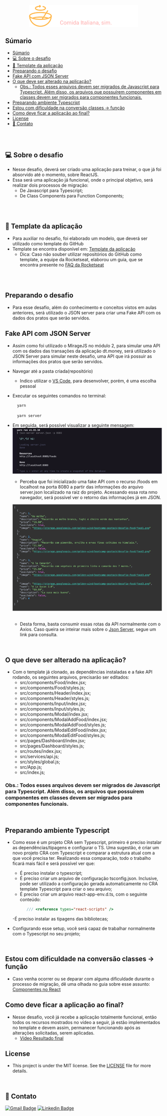 <p align="center">
  <img alt="icon_gorestaurant" title="GoRestaurant" src="src/assets/logo.svg" width="350px">
</p>


## Súmario

- [Súmario](#súmario)
- [💻 Sobre o desafio](#-sobre-o-desafio)
- [📌 Template da aplicação](#-template-da-aplicação)
- [Preparando o desafio](#preparando-o-desafio)
- [Fake API com JSON Server](#fake-api-com-json-server)
- [O que deve ser alterado na aplicação?](#o-que-deve-ser-alterado-na-aplicação)
  - [Obs.: Todos esses arquivos devem ser migrados de Javascript para Typescript. Além disso, os arquivos que possuírem componentes em classes devem ser migrados para componentes funcionais.](#obs-todos-esses-arquivos-devem-ser-migrados-de-javascript-para-typescript-além-disso-os-arquivos-que-possuírem-componentes-em-classes-devem-ser-migrados-para-componentes-funcionais)
- [Preparando ambiente Typescript](#preparando-ambiente-typescript)
- [Estou com dificuldade na conversão classes -> função](#estou-com-dificuldade-na-conversão-classes---função)
- [Como deve ficar a aplicação ao final?](#como-deve-ficar-a-aplicação-ao-final)
- [License](#license)
- [📧 Contato](#-contato)

<br />
<br />

## 💻 Sobre o desafio
- Nesse desafio, deverá ser criado uma aplicação para treinar, o que já foi absorvido até o momento, sobre ReactJS.
- Essa será uma aplicação já funcional, onde o principal objetivo, será realizar dois processos de migração:
  - De Javascript para Typescript;
  - De Class Components para Function Components;

<br />
<br />

## 📌 Template da aplicação
 - Para auxiliar no desafio, foi elaborado um modelo, que deverá ser utilizado como template do GitHub
 - Template se encontra disponível em: [Template da aplicação](https://github.com/rocketseat-education/ignite-template-reactjs-refactoring-classes-ts)
    - Dica: Caso não souber utilizar repositórios do GitHub como template, a equipe da Rocketseat, elaborou um guia, que se encontra presente no [FAQ da Rocketseat](https://www.notion.so/FAQ-Desafios-ddd8fcdf2339436a816a0d9e45767664)

<br />
<br />

## Preparando o desafio
- Para esse desafio, além do conhecimento e conceitos vistos em aulas anteriores, será utilizado o JSON server para criar uma Fake API com os dados dos pratos que serão servidos.

## Fake API com JSON Server
- Assim como foi utilizado o MirageJS no módulo 2, para simular uma API com os dados das transações da aplicação dt.money, será utilizado o JSON Server para simular neste desafio, uma API que irá possuir as informações dos pratos que serão servidos.
- Navegar até a pasta criada(repositório)
  - Indico utilizar o [VS Code](https://code.visualstudio.com), para desenvolver, porém, é uma escolha pessoal

- Executar os seguintes comandos no terminal:

  ``` bash
    yarn

    yarn server
  ```

- Em seguida, será possível visualizar a seguinte mensagem: 
  <img alt="message_terminal_server" title="Message_server" src="src/assets/images/message_terminal_server.png">

  - Perceba que foi inicializado uma fake API com o recurso /foods em localhost na porta 8080 a partir das informações do arquivo server.json localizado na raiz do projeto. Acessando essa rota nmo navegador, será possível ver o retorno das informações já em JSON.

  <p align="center">
    <img alt="infos_JSON" src="src/assets/images/infos_JSON.png">
  </p>

  <br />

  - Desta forma, basta consumir essas rotas da API normalmente com o Axios. Caso queira se inteirar mais sobre o [Json Server](https://github.com/typicode/json-server), segue um link para consulta. 

<br />

## O que deve ser alterado na aplicação? 
  - Com o template já clonado, as dependências instaladas e a fake API rodando, os seguintes arquivos, precisarão ser editados:
    - src/components/Food/index.jsx;
    - src/components/Food/styles.js;
    - src/components/Header/index.jsx;
    - src/components/Header/styles.js;
    - src/components/Input/index.jsx;
    - src/components/Input/styles.js;
    - src/components/Modal/index.jsx;
    - src/components/ModalAddFood/index.jsx;
    - src/components/ModalAddFood/styles.js;
    - src/components/ModalEditFood/index.jsx;
    - src/components/ModalEditFood/styles.js;
    - src/pages/Dashboard/index.jsx;
    - src/pages/Dashboard/styles.js;
    - src/routes/index.jsx;
    - src/services/api.js;
    - src/styles/global.js;
    - src/App.js;
    - src/index.js;
  
   
   ### Obs.: Todos esses arquivos devem ser migrados de Javascript para Typescript. Além disso, os arquivos que possuírem componentes em classes devem ser migrados para componentes funcionais.

   <br />

   ## Preparando ambiente Typescript
   - Como esse é um projeto CRA sem Typescript, primeiro é preciso instalar as dependências/tipagens e configurar o TS. Uma sugestão, é criar um novo projeto CRA com Typescript e comparar a estrutura atual com a que você precisa ter. Realizando essa comparação, todo o trabalho ficará mais fácil e será possível ver que: 
     - É preciso instalar o typescript;
     - É preciso criar um arquivo de configuração tsconfig.json. Inclusive, pode ser utilizado a configuração gerada automaticamente no CRA template Typescript para criar o seu arquivo;
     - É preciso criar um arquivo react-app-env.d.ts, com o seguinte conteúdo:
        ```typescript
           /// <reference types="react-scripts" />
        ```
     -É preciso instalar as tipagens das bibliotecas;

   - Configurando esse setup, você será capaz de trabalhar normalmente com o Typescript no seu projeto;
  
   <br />

   ## Estou com dificuldade na conversão classes -> função
   - Caso venha ocorrer ou se deparar com alguma dificuldade durante o processo de migração, dê uma olhada no guia sobre esse assunto: [Componentes no React](https://www.notion.so/Componentes-no-React-6644d41da663405cb29dcaae1693bb9f)
  
   ## Como deve ficar a aplicação ao final?
   - Nesse desafio, você já recebe a aplicação totalmente funcional, então todos os recursos mostrados no vídeo a seguir, já estão implementados no template e devem assim, permanecer funcionando após as alterações solicitadas, serem aplicadas.
     - [Vídeo Resultado final](https://s3-us-west-2.amazonaws.com/secure.notion-static.com/d7d94fcf-b6af-40eb-a215-731ac274e475/Peek_2021-03-10_10-43.mp4)
  
  ## License
  - This project is under the MIT license. See the [LICENSE](LICENSE.md) file  for more details.

  <br />

  ## 📧 Contato

  [![Gmail Badge](https://img.shields.io/badge/-brunnomanducarfe@gmail.com-c14438?style=flat-square&logo=Gmail&logoColor=white&link=mailto:brunnomanducarfe@gmail.com)](mailto:brunnomanducarfe@gmail.com) [![Linkedin Badge](https://img.shields.io/badge/-Linkedin-blue?style=flat-square&logo=Linkedin&logoColor=white&link=https://www.linkedin.com/in/brunno-manduca-b97080118/)](https://www.linkedin.com/in/brunno-manduca-b97080118/) 
    